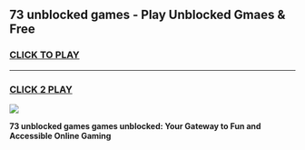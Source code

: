 
## 73 unblocked games - Play Unblocked Gmaes & Free
<h3>
<a href="https://premium.freeplayer.one?title=73_unblocked_games&ref=19F">CLICK TO PLAY</a></h3>
<hr>

<h3>
<a href="https://premium.freeplayer.one?title=73_unblocked_games&ref=19F">CLICK 2 PLAY</a>
  
</h3>

<a href="https://premium.freeplayer.one?title=73_unblocked_games&ref=19F/"><img src="https://clearcache.store/games.png"></a>


**73 unblocked games games unblocked: Your Gateway to Fun and Accessible Online Gaming**
